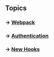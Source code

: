 ## Topics

###  -> [Webpack](/learning/Webpack.md)
### -> [Authentication](/learning/Authentication.md)
### -> [New Hooks](/learning/React/NewHooks.md)


